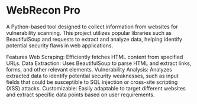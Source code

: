 # WebRecon Pro
 A Python-based tool designed to collect information from websites for vulnerability scanning. This project utilizes popular libraries such as BeautifulSoup and requests to extract and analyze data, helping identify potential security flaws in web applications.

Features
Web Scraping: Efficiently fetches HTML content from specified URLs.
Data Extraction: Uses BeautifulSoup to parse HTML and extract links, forms, and other relevant elements.
Vulnerability Analysis: Analyzes extracted data to identify potential security weaknesses, such as input fields that could be susceptible to SQL injection or cross-site scripting (XSS) attacks.
Customizable: Easily adaptable to target different websites and extract specific data points based on user requirements.
